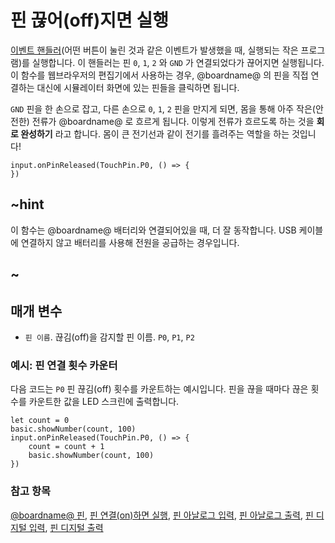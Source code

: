 # 핀 끊어(off)지면 실행

[이벤트 핸들러](/reference/event-handler)(어떤 버튼이 눌린 것과 같은 이벤트가 발생했을 때, 실행되는 작은 프로그램)를 실행합니다. 이 핸들러는 핀 `0`, `1`, `2` 와 `GND` 가 연결되었다가 끊어지면 실행됩니다. 이 함수를 웹브라우저의 편집기에서 사용하는 경우, @boardname@ 의 핀을 직접 연결하는 대신에 시뮬레이터 화면에 있는 핀들을 클릭하면 됩니다.

`GND` 핀을 한 손으로 잡고, 다른 손으로 `0`, `1`, `2` 핀을 만지게 되면, 몸을 통해 아주 작은(안전한) 전류가 @boardname@ 로 흐르게 됩니다. 이렇게 전류가 흐르도록 하는 것을 **회로 완성하기** 라고 합니다. 몸이 큰 전기선과 같이 전기를 흘려주는 역할을 하는 것입니다!

```sig
input.onPinReleased(TouchPin.P0, () => {
})
```

## ~hint

이 함수는 @boardname@ 배터리와 연결되어있을 때, 더 잘 동작합니다. USB 케이블에 연결하지 않고 배터리를 사용해 전원을 공급하는 경우입니다.

## ~

## 매개 변수

* `핀 이름`. 끊김(off)을 감지할 핀 이름. `P0`, `P1`, `P2`

### 예시: 핀 연결 횟수 카운터

다음 코드는 `P0` 핀 끊김(off) 횟수를 카운트하는 예시입니다. 핀을 끊을 때마다 끊은 횟수를 카운트한 값을 LED 스크린에 출력합니다.

```blocks
let count = 0
basic.showNumber(count, 100)
input.onPinReleased(TouchPin.P0, () => {
    count = count + 1
    basic.showNumber(count, 100)
})
```

### 참고 항목

[@boardname@ 핀](/device/pins), [핀 연결(on)하면 실행](/reference/input/pin-is-pressed), [핀 아날로그 입력](/reference/pins/analog-read-pin), [핀 아날로그 출력](/reference/pins/analog-write-pin), [핀 디지털 입력](/reference/pins/digital-read-pin), [핀 디지털 출력](/reference/pins/digital-write-pin)